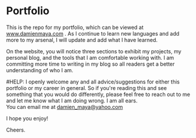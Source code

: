 # Portfolio

This is the repo for my portfolio, which can be viewed at www.damienmaya.com . As I continue to learn new languages and add more to my arsenal, I will update and add what I have learned.

On the website, you will notice three sections to exhibit my projects, my personal blog, and the tools that I am comfortable working with. I am committing more time to writing in my blog so all readers get a better understanding of who I am.

#HELP:
I openly welcome any and all advice/suggestions for either this portfolio or my career in general. So if you're reading this and see something that you would do differently, please feel free to reach out to me and let me know what I am doing wrong. I am all ears.  
You can email me at damien_maya@yahoo.com 


I hope you enjoy! 

Cheers.
